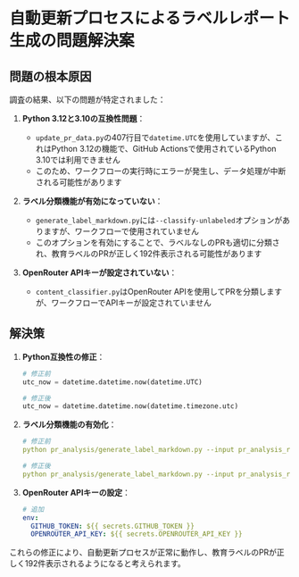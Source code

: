 # 自動更新プロセスによるラベルレポート生成の問題解決案

## 問題の根本原因

調査の結果、以下の問題が特定されました：

1. **Python 3.12と3.10の互換性問題**：
   - `update_pr_data.py`の407行目で`datetime.UTC`を使用していますが、これはPython 3.12の機能で、GitHub Actionsで使用されているPython 3.10では利用できません
   - このため、ワークフローの実行時にエラーが発生し、データ処理が中断される可能性があります

2. **ラベル分類機能が有効になっていない**：
   - `generate_label_markdown.py`には`--classify-unlabeled`オプションがありますが、ワークフローで使用されていません
   - このオプションを有効にすることで、ラベルなしのPRも適切に分類され、教育ラベルのPRが正しく192件表示される可能性があります

3. **OpenRouter APIキーが設定されていない**：
   - `content_classifier.py`はOpenRouter APIを使用してPRを分類しますが、ワークフローでAPIキーが設定されていません

## 解決策

1. **Python互換性の修正**：
   ```python
   # 修正前
   utc_now = datetime.datetime.now(datetime.UTC)
   
   # 修正後
   utc_now = datetime.datetime.now(datetime.timezone.utc)
   ```

2. **ラベル分類機能の有効化**：
   ```yaml
   # 修正前
   python pr_analysis/generate_label_markdown.py --input pr_analysis_results/merged/merged_prs_data.json --output-dir pr_analysis_results/label_reports
   
   # 修正後
   python pr_analysis/generate_label_markdown.py --input pr_analysis_results/merged/merged_prs_data.json --output-dir pr_analysis_results/label_reports --classify-unlabeled
   ```

3. **OpenRouter APIキーの設定**：
   ```yaml
   # 追加
   env:
     GITHUB_TOKEN: ${{ secrets.GITHUB_TOKEN }}
     OPENROUTER_API_KEY: ${{ secrets.OPENROUTER_API_KEY }}
   ```

これらの修正により、自動更新プロセスが正常に動作し、教育ラベルのPRが正しく192件表示されるようになると考えられます。
